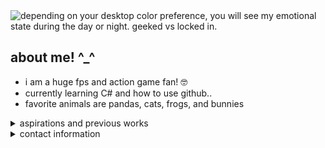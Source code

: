<picture>
 <source media="(prefers-color-scheme: dark)" srcset="https://i.pinimg.com/736x/1b/42/eb/1b42eb9645b8ee3bed4c45b56b78ea14.jpg">
 <source media="(prefers-color-scheme: light)" srcset="https://i.pinimg.com/736x/91/f3/18/91f3181214318acbbc7bf0559bdb9fab.jpg">
 <img alt="depending on your desktop color preference, you will see my emotional state during the day or night. geeked vs locked in." src="https://i.pinimg.com/736x/1b/42/eb/1b42eb9645b8ee3bed4c45b56b78ea14.jpg">
</picture>

## about me! ^_^

- i am a huge fps and action game fan! 🤓
- currently learning C# and how to use github..
- favorite animals are pandas, cats, frogs, and bunnies

<details>
<summary>aspirations and previous works</summary>

- i aspire to work under riot, especially in character and concept art.
- some of my works can be found on my instagram and tiktok: @vitamin_kforpotassium
- currently a graphic designer for ucf esports

</details>

<details>
<summary>contact information</summary>

| applications | @ |
|--------:|---------------------|
|  discord|      .kaliflower    |
|instagram|vitamin_kforpotassium|
|tiktok   |vitamin_kforpotassium|
  
</details>


